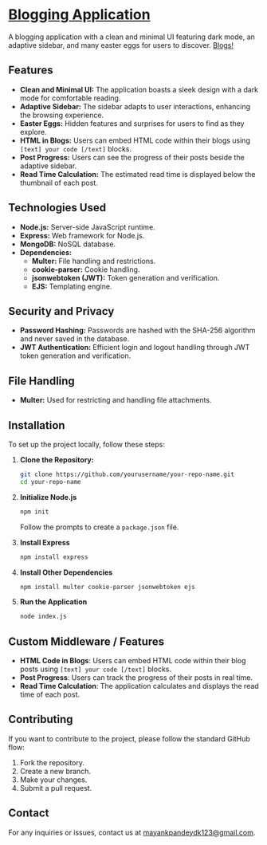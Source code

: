 # [Blogging Application](http://blogs.ap-south-1.elasticbeanstalk.com/)

A blogging application with a clean and minimal UI featuring dark mode, an adaptive sidebar, and many easter eggs for users to discover. [Blogs!](http://blogs.ap-south-1.elasticbeanstalk.com/)

## Features

- **Clean and Minimal UI:** The application boasts a sleek design with a dark mode for comfortable reading.
- **Adaptive Sidebar:** The sidebar adapts to user interactions, enhancing the browsing experience.
- **Easter Eggs:** Hidden features and surprises for users to find as they explore.
- **HTML in Blogs:** Users can embed HTML code within their blogs using `[text] your code [/text]` blocks.
- **Post Progress:** Users can see the progress of their posts beside the adaptive sidebar.
- **Read Time Calculation:** The estimated read time is displayed below the thumbnail of each post.

## Technologies Used

- **Node.js:** Server-side JavaScript runtime.
- **Express:** Web framework for Node.js.
- **MongoDB:** NoSQL database.
- **Dependencies:**
  - **Multer:** File handling and restrictions.
  - **cookie-parser:** Cookie handling.
  - **jsonwebtoken (JWT):** Token generation and verification.
  - **EJS:** Templating engine.

## Security and Privacy

- **Password Hashing:** Passwords are hashed with the SHA-256 algorithm and never saved in the database.
- **JWT Authentication:** Efficient login and logout handling through JWT token generation and verification.

## File Handling

- **Multer:** Used for restricting and handling file attachments.

## Installation

To set up the project locally, follow these steps:

1. **Clone the Repository:**
   ```sh
   git clone https://github.com/yourusername/your-repo-name.git
   cd your-repo-name
   ```
   
2. **Initialize Node.js**

    ```sh
    npm init
    ```

    Follow the prompts to create a `package.json` file.

2. **Install Express**

    ```sh
    npm install express
    ```

3. **Install Other Dependencies**

    ```sh
    npm install multer cookie-parser jsonwebtoken ejs
    ```

4. **Run the Application**

    ```sh
    node index.js
    ```

## Custom Middleware / Features

- **HTML Code in Blogs**: Users can embed HTML code within their blog posts using `[text] your code [/text]` blocks.
- **Post Progress**: Users can track the progress of their posts in real time.
- **Read Time Calculation**: The application calculates and displays the read time of each post.

## Contributing

If you want to contribute to the project, please follow the standard GitHub flow:

1. Fork the repository.
2. Create a new branch.
3. Make your changes.
4. Submit a pull request.

## Contact

For any inquiries or issues, contact us at [mayankpandeydk123@gmail.com](mailto:mayankpandeydk123@gmail.com).

